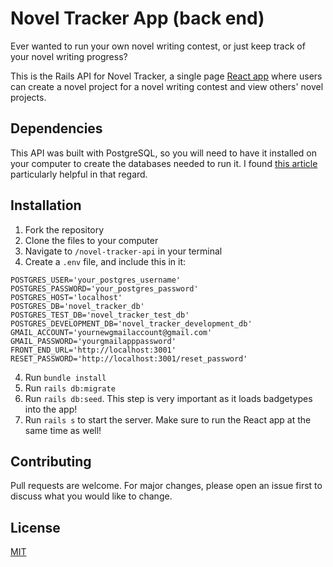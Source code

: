 # Novel Tracker App (back end)

Ever wanted to run your own novel writing contest, or just keep track of your novel writing progress?

This is the Rails API for Novel Tracker, a single page [React app](https://github.com/sharkham/novel-tracker-frontend) where users can create a novel project for a novel writing contest and view others' novel projects.

## Dependencies

This API was built with PostgreSQL, so you will need to have it installed on your computer to create the databases needed to run it. I found [this article](https://medium.com/@noordean/setting-up-postgresql-with-rails-application-357fe5e9c28) particularly helpful in that regard.


## Installation

1. Fork the repository
2. Clone the files to your computer
3. Navigate to `/novel-tracker-api` in your terminal
4. Create a `.env` file, and include this in it:
```
POSTGRES_USER='your_postgres_username'
POSTGRES_PASSWORD='your_postgres_password'
POSTGRES_HOST='localhost'
POSTGRES_DB='novel_tracker_db'
POSTGRES_TEST_DB='novel_tracker_test_db'
POSTGRES_DEVELOPMENT_DB='novel_tracker_development_db'
GMAIL_ACCOUNT='yournewgmailaccount@gmail.com'
GMAIL_PASSWORD='yourgmailapppassword'
FRONT_END_URL='http://localhost:3001'
RESET_PASSWORD='http://localhost:3001/reset_password'
```
4. Run `bundle install`
5. Run `rails db:migrate`
6. Run `rails db:seed`. This step is very important as it loads badgetypes into the app!
7. Run `rails s` to start the server. Make sure to run the React app at the same time as well!

## Contributing
Pull requests are welcome. For major changes, please open an issue first to discuss what you would like to change.

## License
[MIT](https://choosealicense.com/licenses/mit/)
